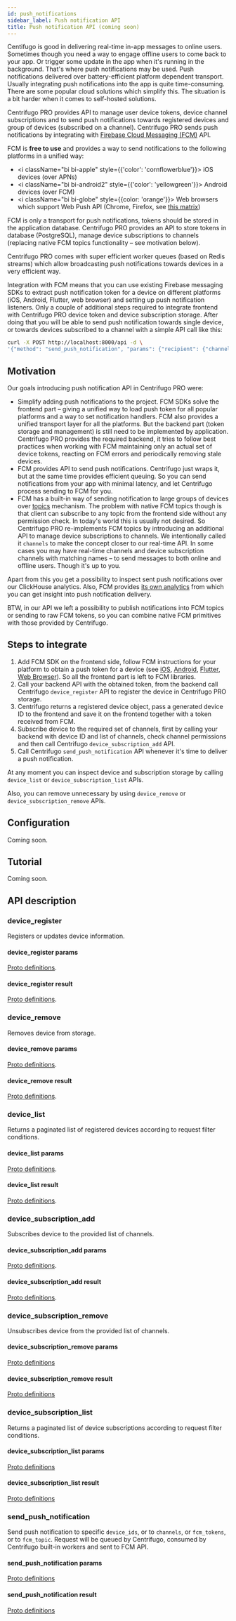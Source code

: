 ```yaml
---
id: push_notifications
sidebar_label: Push notification API
title: Push notification API (coming soon)
---
```


Centifugo is good in delivering real-time in-app messages to online users. Sometimes though you need a way to engage offline users to come back to your app. Or trigger some update in the app when it's running in the background. That's where push notifications may be used. Push notifications delivered over battery-efficient platform dependent transport. Usually integrating push notifications into the app is quite time-consuming. There are some popular cloud solutions which simplify this. The situation is a bit harder when it comes to self-hosted solutions.

Centrifugo PRO provides API to manage user device tokens, device channel subscriptions and to send push notifications towards registered devices and group of devices (subscribed on a channel). Centrifugo PRO sends push notifications by integrating with [Firebase Cloud Messaging (FCM)](https://firebase.google.com/docs/cloud-messaging) API.

FCM is **free to use** and provides a way to send notifications to the following platforms in a unified way:

* <i className="bi bi-apple" style={{'color': 'cornflowerblue'}}></i> iOS devices (over APNs)
* <i className="bi bi-android2" style={{'color': 'yellowgreen'}}></i> Android devices (over FCM)
* <i className="bi bi-globe" style={{color: 'orange'}}></i> Web browsers which support Web Push API (Chrome, Firefox, see <a href="https://caniuse.com/push-api">this matrix</a>)

FCM is only a transport for push notifications, tokens should be stored in the application database. Centrifugo PRO provides an API to store tokens in database (PostgreSQL), manage device subscriptions to channels (replacing native FCM topics functionality – see motivation below).

Centrifugo PRO comes with super efficient worker queues (based on Redis streams) which allow broadcasting push notifications towards devices in a very efficient way.

Integration with FCM means that you can use existing Firebase messaging SDKs to extract push notification token for a device on different platforms (iOS, Android, Flutter, web browser) and setting up push notification listeners. Only a couple of additional steps required to integrate frontend with Centrifugo PRO device token and device subscription storage. After doing that you will be able to send push notification towards single device, or towards devices subscribed to a channel with a simple API call like this:

```bash
curl -X POST http://localhost:8000/api -d \
'{"method": "send_push_notification", "params": {"recipient": {"channels": ["test"]}, "notification": {"fcm": {"notification": {"title": "Hello", "body": "How are you?"}}}}}'
```

## Motivation

Our goals introducing push notification API in Centrifugo PRO were:

* Simplify adding push notifications to the project. FCM SDKs solve the frontend part – giving a unified way to load push token for all popular platforms and a way to set notification handlers. FCM also provides a unified transport layer for all the platforms. But the backend part (token storage and management) is still need to be implemented by application. Centrifugo PRO provides the required backend, it tries to follow best practices when working with FCM maintaining only an actual set of device tokens, reacting on FCM errors and periodically removing stale devices.
* FCM provides API to send push notifications. Centrifugo just wraps it, but at the same time provides efficient queuing. So you can send notifications from your app with minimal latency, and let Centrifugo process sending to FCM for you.
* FCM has a built-in way of sending notification to large groups of devices over [topics](https://firebase.google.com/docs/cloud-messaging/android/topic-messaging) mechanism. The problem with native FCM topics though is that client can subscribe to any topic from the frontend side without any permission check. In today's world this is usually not desired. So Centrifugo PRO re-implements FCM topics by introducing an additional API to manage device subscriptions to channels. We intentionally called it `channels` to make the concept closer to our real-time API. In some cases you may have real-time channels and device subscription channels with matching names – to send messages to both online and offline users. Though it's up to you.

Apart from this you get a possibility to inspect sent push notifications over our ClickHouse analytics. Also, FCM provides [its own analytics](https://firebase.google.com/docs/cloud-messaging/understand-delivery?platform=web) from which you can get insight into push notification delivery.

BTW, in our API we left a possibility to publish notifications into FCM topics or sending to raw FCM tokens, so you can combine native FCM primitives with those provided by Centrifugo.

## Steps to integrate

1. Add FCM SDK on the frontend side, follow FCM instructions for your platform to obtain a push token for a device (see [iOS](https://firebase.google.com/docs/cloud-messaging/ios/client), [Android](https://firebase.google.com/docs/cloud-messaging/android/client), [Flutter](https://firebase.google.com/docs/cloud-messaging/flutter/client), [Web Browser](https://firebase.google.com/docs/cloud-messaging/js/client)). So all the frontend part is left to FCM libraries.
2. Call your backend API with the obtained token, from the backend call Centrifugo `device_register` API to register the device in Centrifugo PRO storage.
3. Centrifugo returns a registered device object, pass a generated device ID to the frontend and save it on the frontend together with a token received from FCM.
4. Subscribe device to the required set of channels, first by calling your backend with device ID and list of channels, check channel permissions and then call Centrifugo `device_subscription_add` API.
5. Call Centrifugo `send_push_notification` API whenever it's time to deliver a push notification.

At any moment you can inspect device and subscription storage by calling `device_list` or `device_subscription_list` APIs.

Also, you can remove unnecessary by using `device_remove` or `device_subscription_remove` APIs.

## Configuration

Coming soon.

## Tutorial

Coming soon.

## API description

### device_register

Registers or updates device information.

#### device_register params

[Proto definitions](https://github.com/centrifugal/centrifugo/blob/157d3a7da9bdae5b6274da99473deee25f158e40/internal/apiproto/api.proto#L485).

#### device_register result

[Proto definitions](https://github.com/centrifugal/centrifugo/blob/master/internal/apiproto/api.proto#L558).

### device_remove

Removes device from storage.

#### device_remove params

[Proto definitions](https://github.com/centrifugal/centrifugo/blob/157d3a7da9bdae5b6274da99473deee25f158e40/internal/apiproto/api.proto#L493).

#### device_remove result

[Proto definitions](https://github.com/centrifugal/centrifugo/blob/157d3a7da9bdae5b6274da99473deee25f158e40/internal/apiproto/api.proto#L562).

### device_list

Returns a paginated list of registered devices according to request filter conditions.

#### device_list params

[Proto definitions](https://github.com/centrifugal/centrifugo/blob/157d3a7da9bdae5b6274da99473deee25f158e40/internal/apiproto/api.proto#L498).

#### device_list result

[Proto definitions](https://github.com/centrifugal/centrifugo/blob/157d3a7da9bdae5b6274da99473deee25f158e40/internal/apiproto/api.proto#L565).

### device_subscription_add

Subscribes device to the provided list of channels.

#### device_subscription_add params

[Proto definitions](https://github.com/centrifugal/centrifugo/blob/157d3a7da9bdae5b6274da99473deee25f158e40/internal/apiproto/api.proto#L508).

#### device_subscription_add result

[Proto definitions](https://github.com/centrifugal/centrifugo/blob/157d3a7da9bdae5b6274da99473deee25f158e40/internal/apiproto/api.proto#L579).

### device_subscription_remove

Unsubscribes device from the provided list of channels.

#### device_subscription_remove params

[Proto definitions](https://github.com/centrifugal/centrifugo/blob/157d3a7da9bdae5b6274da99473deee25f158e40/internal/apiproto/api.proto#L513)

#### device_subscription_remove result

[Proto definitions](https://github.com/centrifugal/centrifugo/blob/157d3a7da9bdae5b6274da99473deee25f158e40/internal/apiproto/api.proto#L582)

### device_subscription_list

Returns a paginated list of device subscriptions according to request filter conditions.

#### device_subscription_list params

[Proto definitions](https://github.com/centrifugal/centrifugo/blob/157d3a7da9bdae5b6274da99473deee25f158e40/internal/apiproto/api.proto#L518)

#### device_subscription_list result

[Proto definitions](https://github.com/centrifugal/centrifugo/blob/157d3a7da9bdae5b6274da99473deee25f158e40/internal/apiproto/api.proto#L585)

### send_push_notification

Send push notification to specific `device_ids`, or to `channels`, or `fcm_tokens`, or to `fcm_topic`. Request will be queued by Centrifugo, consumed by Centrifugo built-in workers and sent to FCM API.

#### send_push_notification params

[Proto definitions](https://github.com/centrifugal/centrifugo/blob/157d3a7da9bdae5b6274da99473deee25f158e40/internal/apiproto/api.proto#L700)

#### send_push_notification result

[Proto definitions](https://github.com/centrifugal/centrifugo/blob/157d3a7da9bdae5b6274da99473deee25f158e40/internal/apiproto/api.proto#L712)
